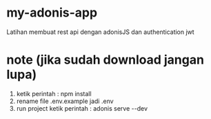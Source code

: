 # my-adonis-app
 Latihan membuat rest api dengan adonisJS dan authentication jwt

# note (jika sudah download jangan lupa)
 1. ketik perintah : npm install
 2. rename file .env.example jadi .env
 3. run project ketik perintah : adonis serve --dev
